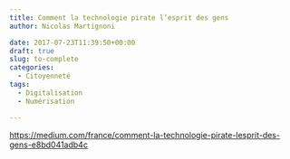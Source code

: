```yaml
---
title: Comment la technologie pirate l’esprit des gens
author: Nicolas Martignoni

date: 2017-07-23T11:39:50+00:00
draft: true
slug: to-complete
categories:
  - Citoyenneté
tags:
  - Digitalisation
  - Numérisation

---
```

https://medium.com/france/comment-la-technologie-pirate-lesprit-des-gens-e8bd041adb4c

<!--more-->
